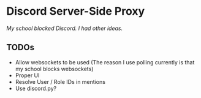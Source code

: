 # Discord Server-Side Proxy
*My school blocked Discord. I had other ideas.*

## TODOs
 - Allow websockets to be used (The reason I use polling currently is that my school blocks websockets)
 - Proper UI
 - Resolve User / Role IDs in mentions
 - Use discord.py?